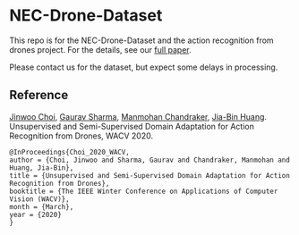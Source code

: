 # NEC-Drone-Dataset
This repo is for the NEC-Drone-Dataset and the action recognition from drones project. For the details, see our [full paper](http://openaccess.thecvf.com/content_WACV_2020/papers/Choi_Unsupervised_and_Semi-Supervised_Domain_Adaptation_for_Action_Recognition_from_Drones_WACV_2020_paper.pdf).

Please contact us for the dataset, but expect some delays in processing.

## Reference
[Jinwoo Choi](https://sites.google.com/site/jchoivision/), [Gaurav Sharma](https://grvsharma.com/), [Manmohan Chandraker](https://cseweb.ucsd.edu/~mkchandraker/), [Jia-Bin Huang](https://filebox.ece.vt.edu/~jbhuang/index.html). Unsupervised and Semi-Supervised Domain Adaptation for Action Recognition from Drones, WACV 2020.

```
@InProceedings{Choi_2020_WACV,
author = {Choi, Jinwoo and Sharma, Gaurav and Chandraker, Manmohan and Huang, Jia-Bin},
title = {Unsupervised and Semi-Supervised Domain Adaptation for Action Recognition from Drones},
booktitle = {The IEEE Winter Conference on Applications of Computer Vision (WACV)},
month = {March},
year = {2020}
}
```
